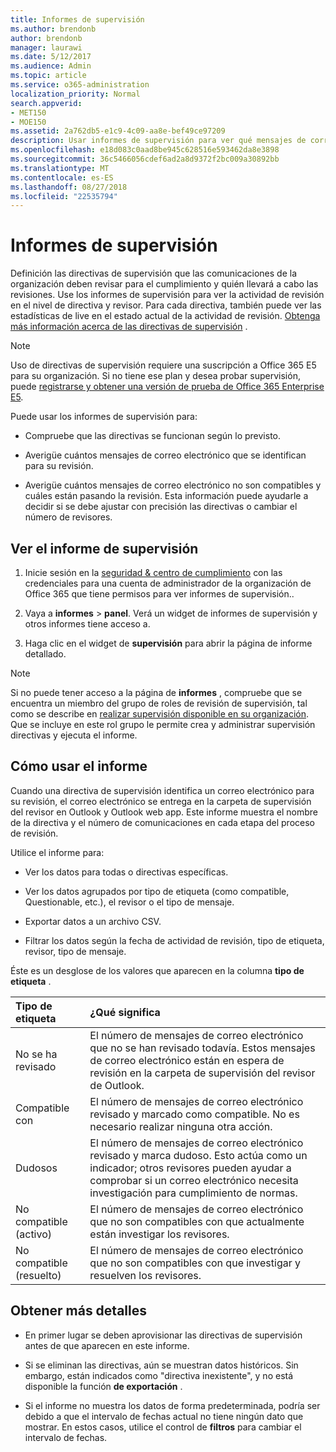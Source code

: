 ```yaml
---
title: Informes de supervisión
ms.author: brendonb
author: brendonb
manager: laurawi
ms.date: 5/12/2017
ms.audience: Admin
ms.topic: article
ms.service: o365-administration
localization_priority: Normal
search.appverid:
- MET150
- MOE150
ms.assetid: 2a762db5-e1c9-4c09-aa8e-bef49ce97209
description: Usar informes de supervisión para ver qué mensajes de correo electrónico necesita cumplimiento revisar y que debe realizar.
ms.openlocfilehash: e18d083c0aad8be945c628516e593462da8e3898
ms.sourcegitcommit: 36c5466056cdef6ad2a8d9372f2bc009a30892bb
ms.translationtype: MT
ms.contentlocale: es-ES
ms.lasthandoff: 08/27/2018
ms.locfileid: "22535794"
---
```

# <a name="supervision-reports"></a>Informes de supervisión

Definición las directivas de supervisión que las comunicaciones de la organización deben revisar para el cumplimiento y quién llevará a cabo las revisiones. Use los informes de supervisión para ver la actividad de revisión en el nivel de directiva y revisor. Para cada directiva, también puede ver las estadísticas de live en el estado actual de la actividad de revisión. [Obtenga más información acerca de las directivas de supervisión](configure-supervision-policies.md) . 
  
> [!NOTE]
> Uso de directivas de supervisión requiere una suscripción a Office 365 E5 para su organización. Si no tiene ese plan y desea probar supervisión, puede [registrarse y obtener una versión de prueba de Office 365 Enterprise E5](https://go.microsoft.com/fwlink/p/?LinkID=698279). 
  
Puede usar los informes de supervisión para:
  
- Compruebe que las directivas se funcionan según lo previsto. 
    
- Averigüe cuántos mensajes de correo electrónico que se identifican para su revisión.
    
- Averigüe cuántos mensajes de correo electrónico no son compatibles y cuáles están pasando la revisión. Esta información puede ayudarle a decidir si se debe ajustar con precisión las directivas o cambiar el número de revisores.
    
## <a name="view-the-supervision-report"></a>Ver el informe de supervisión

1. Inicie sesión en la [seguridad &amp; centro de cumplimiento](https://protection.office.com/) con las credenciales para una cuenta de administrador de la organización de Office 365 que tiene permisos para ver informes de supervisión.. 
    
2. Vaya a **informes** \> **panel**. Verá un widget de informes de supervisión y otros informes tiene acceso a.
    
3. Haga clic en el widget de **supervisión** para abrir la página de informe detallado. 
    
> [!NOTE]
> Si no puede tener acceso a la página de **informes** , compruebe que se encuentra un miembro del grupo de roles de revisión de supervisión, tal como se describe en [realizar supervisión disponible en su organización](configure-supervision-policies.md#SRavailable). Que se incluye en este rol grupo le permite crea y administrar supervisión directivas y ejecuta el informe. 
  
## <a name="how-to-use-the-report"></a>Cómo usar el informe

Cuando una directiva de supervisión identifica un correo electrónico para su revisión, el correo electrónico se entrega en la carpeta de supervisión del revisor en Outlook y Outlook web app. Este informe muestra el nombre de la directiva y el número de comunicaciones en cada etapa del proceso de revisión.
  
Utilice el informe para:
  
- Ver los datos para todas o directivas específicas.
    
- Ver los datos agrupados por tipo de etiqueta (como compatible, Questionable, etc.), el revisor o el tipo de mensaje.
    
- Exportar datos a un archivo CSV.
    
- Filtrar los datos según la fecha de actividad de revisión, tipo de etiqueta, revisor, tipo de mensaje.
    
Éste es un desglose de los valores que aparecen en la columna **tipo de etiqueta** . 
  
|**Tipo de etiqueta**|**¿Qué significa**|
|:-----|:-----|
|No se ha revisado  <br/> |El número de mensajes de correo electrónico que no se han revisado todavía. Estos mensajes de correo electrónico están en espera de revisión en la carpeta de supervisión del revisor de Outlook.  <br/> |
|Compatible con  <br/> |El número de mensajes de correo electrónico revisado y marcado como compatible. No es necesario realizar ninguna otra acción.  <br/> |
|Dudosos  <br/> |El número de mensajes de correo electrónico revisado y marca dudoso. Esto actúa como un indicador; otros revisores pueden ayudar a comprobar si un correo electrónico necesita investigación para cumplimiento de normas.  <br/> |
|No compatible (activo)  <br/> |El número de mensajes de correo electrónico que no son compatibles con que actualmente están investigar los revisores.  <br/> |
|No compatible (resuelto)  <br/> |El número de mensajes de correo electrónico que no son compatibles con que investigar y resuelven los revisores.  <br/> |
   
## <a name="more-details"></a>Obtener más detalles

- En primer lugar se deben aprovisionar las directivas de supervisión antes de que aparecen en este informe.
    
- Si se eliminan las directivas, aún se muestran datos históricos. Sin embargo, están indicados como "directiva inexistente", y no está disponible la función **de exportación** . 
    
- Si el informe no muestra los datos de forma predeterminada, podría ser debido a que el intervalo de fechas actual no tiene ningún dato que mostrar. En estos casos, utilice el control de **filtros** para cambiar el intervalo de fechas. 
    

